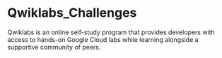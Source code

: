# Qwiklabs_Challenges
Qwiklabs is an online self-study program that provides developers with access to hands-on Google Cloud labs while learning alongside a supportive community of peers.
